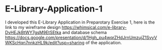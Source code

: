 # E-Library-Application-1
I developed this E-Library Application in Preparotary Exercise 1, here is the link to my wireframe design https://whimsical.com/e-library-DvHEJkBtWY7gsM9EtSEtka and database schema
https://docs.google.com/presentation/d/1Hgh_pu4wqrZHdJrnUmzujZ1SvyVWKScHqn7nnkzHL9k/edit?usp=sharing of the application.
